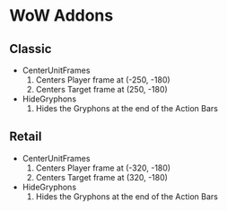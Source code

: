 # WoW Addons

## Classic
* CenterUnitFrames
    1. Centers Player frame at (-250, -180)
    2. Centers Target frame at (250, -180)
* HideGryphons
    1. Hides the Gryphons at the end of the Action Bars
## Retail
* CenterUnitFrames
    1. Centers Player frame at (-320, -180)
    2. Centers Target frame at (320, -180)
*  HideGryphons
    1. Hides the Gryphons at the end of the Action Bars